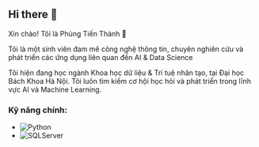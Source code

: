 ## Hi there 👋

Xin chào! Tôi là Phùng Tiến Thành 👋

Tôi là một sinh viên đam mê công nghệ thông tin, chuyên nghiên cứu và phát triển các ứng dụng liên quan đến AI & Data Science

Tôi hiện đang học ngành Khoa học dữ liệu & Trí tuệ nhân tạo, tại Đại học Bách Khoa Hà Nội. Tôi luôn tìm kiếm cơ hội học hỏi và phát triển trong lĩnh vực AI và Machine Learning.

### Kỹ năng chính:
- ![Python](https://img.shields.io/badge/Python-FFD700?style=for-the-badge&logo=python&logoColor=white)
- ![SQLServer](https://img.shields.io/badge/-MySQL-4479A1?style=flat-square&logo=sqlserver&logoColor=white)
